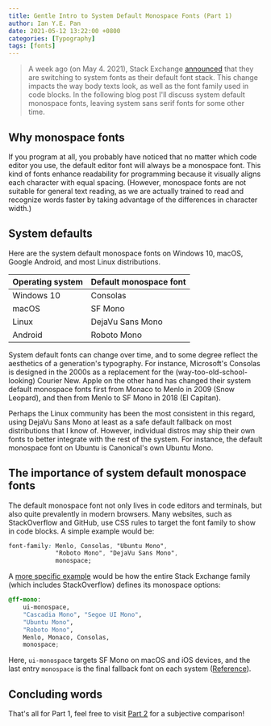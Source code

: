 ```yaml
---
title: Gentle Intro to System Default Monospace Fonts (Part 1)
author: Ian Y.E. Pan
date: 2021-05-12 13:22:00 +0800
categories: [Typography]
tags: [fonts]
---
```


> A week ago (on May 4. 2021), Stack Exchange
> [announced](https://meta.stackexchange.com/questions/364048/we-are-switching-to-system-fonts-on-may-10-2021)
> that they are switching to system fonts as their default font
> stack. This change impacts the way body texts look, as well as the
> font family used in code blocks. In the following blog post I'll
> discuss system default monospace fonts, leaving system sans serif
> fonts for some other time.

## Why monospace fonts

If you program at all, you probably have noticed that no matter which
code editor you use, the default editor font will always be a
monospace font. This kind of fonts enhance readability for programming
because it visually aligns each character with equal
spacing. (However, monospace fonts are not suitable for general text
reading, as we are actually trained to read and recognize words faster
by taking advantage of the differences in character width.)

## System defaults

Here are the system default monospace fonts on Windows 10, macOS,
Google Android, and most Linux distributions.


| Operating system | Default monospace font |
| -----------      | -----------            |
| Windows 10       | Consolas               |
| macOS            | SF Mono                |
| Linux            | DejaVu Sans Mono       |
| Android          | Roboto Mono            |

System default fonts can change over time, and to some degree reflect
the aesthetics of a generation's typography. For instance, Microsoft's
Consolas is designed in the 2000s as a replacement for the
(way-too-old-school-looking) Courier New. Apple on the other hand has
changed their system default monospace fonts first from Monaco to
Menlo in 2009 (Snow Leopard), and then from Menlo to SF Mono in 2018
(El Capitan).

Perhaps the Linux community has been the most consistent in this
regard, using DejaVu Sans Mono at least as a safe default fallback on
most distributions that I know of. However, individual distros may
ship their own fonts to better integrate with the rest of the
system. For instance, the default monospace font on Ubuntu is
Canonical's own Ubuntu Mono.

## The importance of system default monospace fonts

The default monospace font not only lives in code editors and
terminals, but also quite prevalently in modern browsers. Many
websites, such as StackOverflow and GitHub, use CSS rules to target
the font family to show in code blocks. A simple example would be:


```css
font-family: Menlo, Consolas, "Ubuntu Mono",
             "Roboto Mono", "DejaVu Sans Mono",
             monospace;
```


A [more specific
example](https://meta.stackexchange.com/questions/364048/we-are-switching-to-system-fonts-on-may-10-2021)
would be how the entire Stack Exchange family (which includes
StackOverflow) defines its monospace options:

```scss
@ff-mono:
    ui-monospace,
    "Cascadia Mono", "Segoe UI Mono",
    "Ubuntu Mono",
    "Roboto Mono",
    Menlo, Monaco, Consolas,
    monospace;
```

Here, `ui-monospace` targets SF Mono on macOS and iOS devices, and the
last entry `monospace` is the final fallback font on each system
([Reference](https://meta.stackexchange.com/questions/364048/we-are-switching-to-system-fonts-on-may-10-2021)).

## Concluding words

That's all for Part 1, feel free to visit [Part
2](../system-default-monospace-fonts-pt2) for a subjective comparison!
